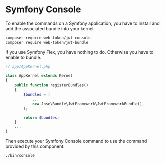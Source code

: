 # Symfony Console

To enable the commands on a Symfony application, you have to install and add the associated bundle into your kernel:

```bash
composer require web-token/jwt-console
composer require web-token/jwt-bundle
```

If you use Symfony Flex, you have nothing to do. Otherwise you have to enable to bundle.

```php
// app/AppKernel.php

class AppKernel extends Kernel
{
    public function registerBundles()
    {
        $bundles = [
            ...
            new Jose\Bundle\JwtFramework\JwtFrameworkBundle(),
        ];

        return $bundles;
    }
    ...
}
```

Then execute your Symfony Console command to use the command provided by this component:

```bash
./bin/console
```

